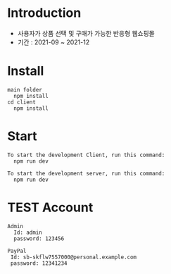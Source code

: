 # Introduction	
- 사용자가 상품 선택 및 구매가 가능한 반응형 웹쇼핑몰
- 기간 : 2021-09 ~ 2021-12


# Install
  ```
  main folder
    npm install
  cd client
    npm install
  ```
  
  # Start
  ```
  To start the development Client, run this command:
    npm run dev
    
  To start the development server, run this command:
    npm run dev
  ```
  
  # TEST Account
  ```
  Admin
    Id: admin
    password: 123456
  ```
   ```
  PayPal
    Id: sb-skflw7557000@personal.example.com
    password: 12341234
  ```
